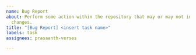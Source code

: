 ```yaml
---
name: Bug Report
about: Perform some action within the repository that may or may not involve code
  changes.
title: "[Bug Report] <insert task name>"
labels: task
assignees: prasaanth-verses

---
```



